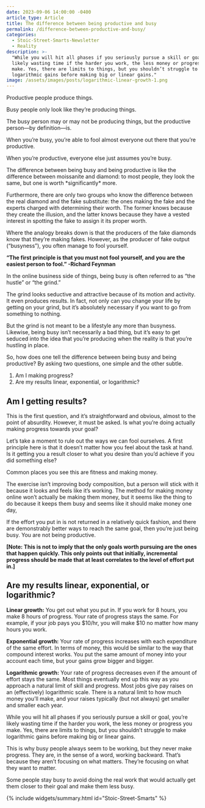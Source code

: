```yaml
---
date: 2023-09-06 14:00:00 -0400
article_type: Article
title: The difference between being productive and busy
permalink: /difference-between-productive-and-busy/
categories:
  - Stoic-Street-Smarts-Newsletter
  - Reality
description: >-
  "While you will hit all phases if you seriously pursue a skill or goal, you’re
  likely wasting time if the harder you work, the less money or progress you
  make. Yes, there are limits to things, but you shouldn’t struggle to make
  logarithmic gains before making big or linear gains."
image: /assets/images/posts/logarithmic-linear-growth-1.png
---
```

Productive people produce things.

Busy people only look like they’re producing things.

The busy person may or may not be producing things, but the productive person—by definition—is.

When you’re busy, you’re able to fool almost everyone out there that you’re productive.

When you’re productive, everyone else just assumes you’re busy.

The difference between being busy and being productive is like the difference between moissanite and diamond: to most people, they look the same, but one is worth \*significantly\* more.

Furthermore, there are only two groups who know the difference between the real diamond and the fake substitute: the ones making the fake and the experts charged with determining their worth. The former knows because they create the illusion, and the latter knows because they have a vested interest in spotting the fake to assign it its proper worth.

Where the analogy breaks down is that the producers of the fake diamonds know that they’re making fakes. However, as the producer of fake output (“busyness”), you often manage to fool yourself.

**“The first principle is that you must not fool yourself, and you are the easiest person to fool.” -Richard Feynman**

In the online business side of things, being busy is often referred to as “the hustle” or “the grind.”

The grind looks seductive and attractive because of its motion and activity. It even produces results. In fact, not only can you change your life by getting on your grind, but it’s absolutely necessary if you want to go from something to nothing.

But the grind is not meant to be a lifestyle any more than busyness. Likewise, being busy isn’t necessarily a bad thing, but it’s easy to get seduced into the idea that you’re producing when the reality is that you’re hustling in place.

So, how does one tell the difference between being busy and being productive? By asking two questions, one simple and the other subtle.

1. Am I making progress?
2. Are my results linear, exponential, or logarithmic?

## **Am I getting results?**

This is the first question, and it’s straightforward and obvious, almost to the point of absurdity. However, it must be asked. Is what you’re doing actually making progress towards your goal?

Let’s take a moment to rule out the ways we can fool ourselves. A first principle here is that it doesn’t matter how you feel about the task at hand. Is it getting you a result closer to what you desire than you’d achieve if you did something else?

Common places you see this are fitness and making money.

The exercise isn’t improving body composition, but a person will stick with it because it looks and feels like it’s working. The method for making money online won’t actually be making them money, but it seems like the thing to do because it keeps them busy and seems like it should make money one day,

If the effort you put in is not returned in a relatively quick fashion, and there are demonstrably better ways to reach the same goal, then you’re just being busy. You are not being productive.

**\[Note: This is not to imply that the only goals worth pursuing are the ones that happen quickly. This only points out that initially, incremental progress should be made that at least correlates to the level of effort put in.\]**

## **Are my results linear, exponential, or logarithmic?**

**Linear growth:** You get out what you put in. If you work for 8 hours, you make 8 hours of progress. Your rate of progress stays the same. For example, if your job pays you $10/hr, you will make $10 no matter how many hours you work.

**Exponential growth:** Your rate of progress increases with each expenditure of the same effort. In terms of money, this would be similar to the way that compound interest works. You put the same amount of money into your account each time, but your gains grow bigger and bigger.

**Logarithmic growth:** Your rate of progress decreases even if the amount of effort stays the same. Most things eventually end up this way as you approach a natural limit of skill and progress. Most jobs give pay raises on an (effectively) logarithmic scale. There is a natural limit to how much money you’ll make, and your raises typically (but not always) get smaller and smaller each year.

While you will hit all phases if you seriously pursue a skill or goal, you’re likely wasting time if the harder you work, the less money or progress you make. Yes, there are limits to things, but you shouldn’t struggle to make logarithmic gains before making big or linear gains.

This is why busy people always seem to be working, but they never make progress. They are, in the sense of a word, working backward. That’s because they aren’t focusing on what matters. They’re focusing on what they want to matter.

Some people stay busy to avoid doing the real work that would actually get them closer to their goal and make them less busy.

{% include widgets/summary.html id="Stoic-Street-Smarts" %}